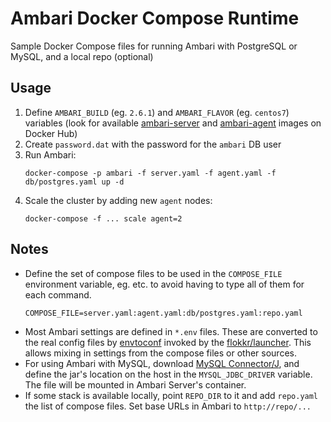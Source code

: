 # Ambari Docker Compose Runtime

Sample Docker Compose files for running Ambari with PostgreSQL or MySQL, and a local repo (optional)

## Usage

 1. Define `AMBARI_BUILD` (eg. `2.6.1`) and `AMBARI_FLAVOR` (eg. `centos7`) variables (look for available [ambari-server](https://hub.docker.com/r/adoroszlai/ambari-server/tags/) and [ambari-agent](https://hub.docker.com/r/adoroszlai/ambari-agent/tags/) images on Docker Hub)
 2. Create `password.dat` with the password for the `ambari` DB user
 3. Run Ambari:
    ```
    docker-compose -p ambari -f server.yaml -f agent.yaml -f db/postgres.yaml up -d
    ```
 4. Scale the cluster by adding new `agent` nodes:
    ```
    docker-compose -f ... scale agent=2
    ```

## Notes

 * Define the set of compose files to be used in the `COMPOSE_FILE` environment variable, eg. etc. to avoid having to type all of them for each command.
   ```
   COMPOSE_FILE=server.yaml:agent.yaml:db/postgres.yaml:repo.yaml
   ```
 * Most Ambari settings are defined in `*.env` files.  These are converted to the real config files by [envtoconf](https://github.com/elek/envtoconf) invoked by the [flokkr/launcher](https://github.com/flokkr/launcher).  This allows mixing in settings from the compose files or other sources.
 * For using Ambari with MySQL, download [MySQL Connector/J](https://dev.mysql.com/downloads/connector/j/), and define the jar's location on the host in the `MYSQL_JDBC_DRIVER` variable.  The file will be mounted in Ambari Server's container.
 * If some stack is available locally, point `REPO_DIR` to it and add `repo.yaml` the list of compose files.  Set base URLs in Ambari to `http://repo/...`
